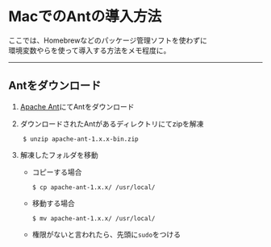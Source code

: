 # MacでのAntの導入方法
ここでは、Homebrewなどのパッケージ管理ソフトを使わずに  
環境変数やらを使って導入する方法をメモ程度に。

---

## Antをダウンロード

1. [Apache Ant](http://ant.apache.org/)にてAntをダウンロード

2. ダウンロードされたAntがあるディレクトリにてzipを解凍

```
    $ unzip apache-ant-1.x.x-bin.zip
```

3. 解凍したフォルダを移動

    * コピーする場合

        `$ cp apache-ant-1.x.x/ /usr/local/`

    * 移動する場合

        `$ mv apache-ant-1.x.x/ /usr/local/`

    * 権限がないと言われたら、先頭に`sudo`をつける

## 